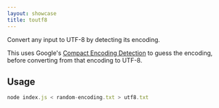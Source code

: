 ```yaml
---
layout: showcase
title: toutf8
---
```


Convert any input to UTF-8 by detecting its encoding.

This uses Google's [Compact Encoding Detection](https://github.com/google/compact_enc_det)
to guess the encoding, before converting from that encoding to UTF-8.

## Usage

```js
node index.js < random-encoding.txt > utf8.txt
```
